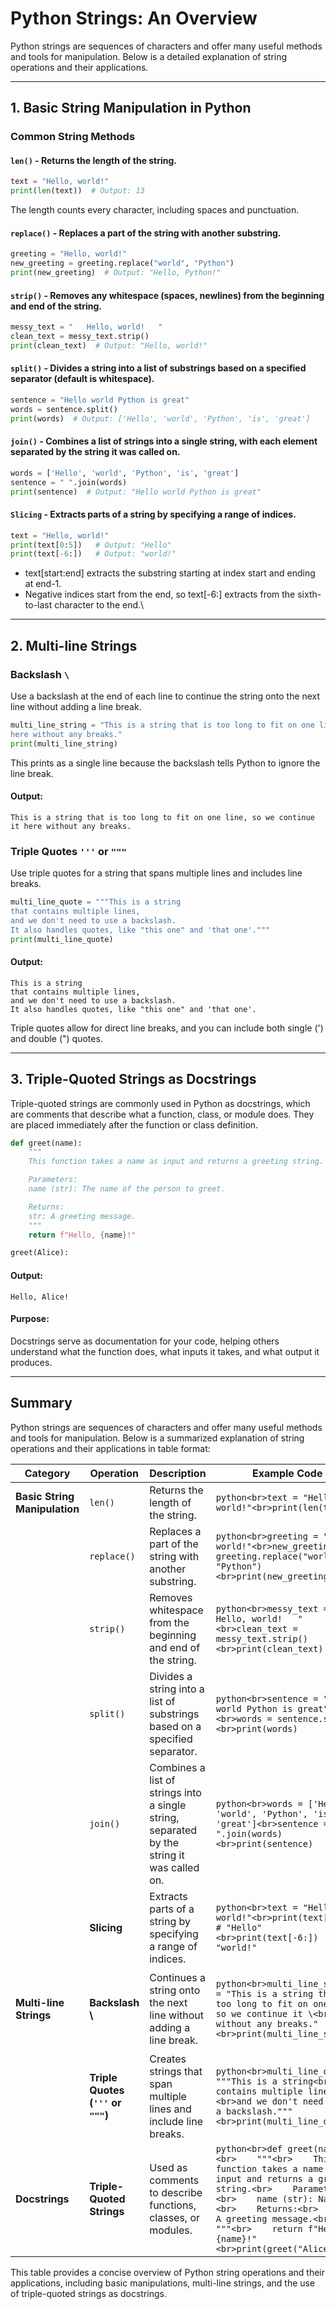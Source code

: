 # Python Strings: An Overview

Python strings are sequences of characters and offer many useful methods and tools for manipulation. Below is a detailed explanation of string operations and their applications.

---

## 1. Basic String Manipulation in Python

### Common String Methods

#### `len()` - Returns the length of the string.
```python
text = "Hello, world!"
print(len(text))  # Output: 13
```
The length counts every character, including spaces and punctuation.

#### `replace()` - Replaces a part of the string with another substring.
```python
greeting = "Hello, world!"
new_greeting = greeting.replace("world", "Python")
print(new_greeting)  # Output: "Hello, Python!"
```
#### `strip()` - Removes any whitespace (spaces, newlines) from the beginning and end of the string.
```python
messy_text = "   Hello, world!   "
clean_text = messy_text.strip()
print(clean_text)  # Output: "Hello, world!"
```
#### `split()` - Divides a string into a list of substrings based on a specified separator (default is whitespace).
```python
sentence = "Hello world Python is great"
words = sentence.split()
print(words)  # Output: ['Hello', 'world', 'Python', 'is', 'great']
```
#### `join()` - Combines a list of strings into a single string, with each element separated by the string it was called on.
```python
words = ['Hello', 'world', 'Python', 'is', 'great']
sentence = " ".join(words)
print(sentence)  # Output: "Hello world Python is great"
```
#### `Slicing` - Extracts parts of a string by specifying a range of indices.
```python
text = "Hello, world!"
print(text[0:5])   # Output: "Hello"
print(text[-6:])   # Output: "world!"
```
- text[start:end] extracts the substring starting at index start and ending at end-1.
- Negative indices start from the end, so text[-6:] extracts from the sixth-to-last character to the end.\
---
## 2. Multi-line Strings

### Backslash `\`

Use a backslash at the end of each line to continue the string onto the next line without adding a line break.

```python
multi_line_string = "This is a string that is too long to fit on one line, so we continue it \
here without any breaks."
print(multi_line_string)
```
This prints as a single line because the backslash tells Python to ignore the line break.
#### Output:
```This is a string that is too long to fit on one line, so we continue it here without any breaks.```

### Triple Quotes `'''` or `"""`

Use triple quotes for a string that spans multiple lines and includes line breaks.

```python
multi_line_quote = """This is a string
that contains multiple lines,
and we don't need to use a backslash.
It also handles quotes, like "this one" and 'that one'."""
print(multi_line_quote)
```
#### Output:
```
This is a string
that contains multiple lines,
and we don't need to use a backslash.
It also handles quotes, like "this one" and 'that one'.
```

Triple quotes allow for direct line breaks, and you can include both single (') and double (") quotes.

---

## 3. Triple-Quoted Strings as Docstrings
Triple-quoted strings are commonly used in Python as docstrings, which are comments that describe what a function, class, or module does. They are placed immediately after the function or class definition.

```python
def greet(name):
    """
    This function takes a name as input and returns a greeting string.

    Parameters:
    name (str): The name of the person to greet.

    Returns:
    str: A greeting message.
    """
    return f"Hello, {name}!"

greet(Alice):
```
#### Output:
```Hello, Alice!```

#### Purpose: 
Docstrings serve as documentation for your code, helping others understand what the function does, what inputs it takes, and what output it produces.

---
## Summary

Python strings are sequences of characters and offer many useful methods and tools for manipulation. Below is a summarized explanation of string operations and their applications in table format:

| **Category**                | **Operation**                                    | **Description**                                                                                          | **Example Code**                                                                                                                                                      | **Output**                                                                                         |
|-----------------------------|------------------------------------------------|----------------------------------------------------------------------------------------------------------|----------------------------------------------------------------------------------------------------------------------------------------------------------------------|---------------------------------------------------------------------------------------------------|
| **Basic String Manipulation** | `len()`                                       | Returns the length of the string.                                                                        | ```python<br>text = "Hello, world!"<br>print(len(text))```                                                                                                           | `13`                                                                                              |
|                             | `replace()`                                   | Replaces a part of the string with another substring.                                                    | ```python<br>greeting = "Hello, world!"<br>new_greeting = greeting.replace("world", "Python")<br>print(new_greeting)```                                              | `"Hello, Python!"`                                                                                |
|                             | `strip()`                                     | Removes whitespace from the beginning and end of the string.                                             | ```python<br>messy_text = "   Hello, world!   "<br>clean_text = messy_text.strip()<br>print(clean_text)```                                                           | `"Hello, world!"`                                                                                 |
|                             | `split()`                                     | Divides a string into a list of substrings based on a specified separator.                               | ```python<br>sentence = "Hello world Python is great"<br>words = sentence.split()<br>print(words)```                                                                | `['Hello', 'world', 'Python', 'is', 'great']`                                                    |
|                             | `join()`                                      | Combines a list of strings into a single string, separated by the string it was called on.               | ```python<br>words = ['Hello', 'world', 'Python', 'is', 'great']<br>sentence = " ".join(words)<br>print(sentence)```                                                 | `"Hello world Python is great"`                                                                   |
|                             | **Slicing**                                   | Extracts parts of a string by specifying a range of indices.                                             | ```python<br>text = "Hello, world!"<br>print(text[0:5])  # "Hello"<br>print(text[-6:])  # "world!"```                                                                | `"Hello"`<br>`"world!"`                                                                          |
| **Multi-line Strings**       | **Backslash \\**                              | Continues a string onto the next line without adding a line break.                                       | ```python<br>multi_line_string = "This is a string that is too long to fit on one line, so we continue it \<br>here without any breaks."<br>print(multi_line_string)``` | `"This is a string that is too long to fit on one line, so we continue it here without any breaks."` |
|                             | **Triple Quotes (`'''` or `"""`)**            | Creates strings that span multiple lines and include line breaks.                                        | ```python<br>multi_line_quote = """This is a string<br>that contains multiple lines,<br>and we don't need to use a backslash."""<br>print(multi_line_quote)```        | ```This is a string<br>that contains multiple lines,<br>and we don't need to use a backslash.``` |
| **Docstrings**               | **Triple-Quoted Strings**                    | Used as comments to describe functions, classes, or modules.                                             | ```python<br>def greet(name):<br>    """<br>    This function takes a name as input and returns a greeting string.<br>    Parameters:<br>    name (str): Name.<br>    Returns:<br>    str: A greeting message.<br>    """<br>    return f"Hello, {name}!"<br>print(greet("Alice"))``` | `"Hello, Alice!"`                                                                                |

This table provides a concise overview of Python string operations and their applications, including basic manipulations, multi-line strings, and the use of triple-quoted strings as docstrings.

